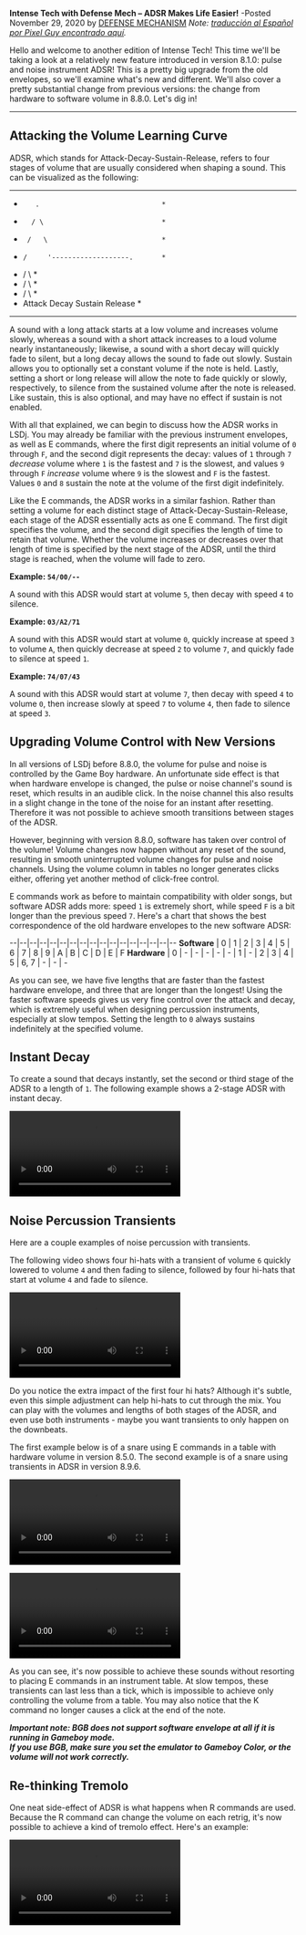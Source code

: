 **Intense Tech with Defense Mech – ADSR Makes Life Easier!**
-Posted November 29, 2020 by [DEFENSE MECHANISM](https://defensemech.com) *Note: [traducción al 
Español por Pixel Guy encontrado aquí](../es/18-el-adsr-hace-la-vida-mas-facil.md.html).*

Hello and welcome to another edition of Intense Tech! This time we'll be taking a look at a 
relatively new feature introduced in version 8.1.0: pulse and noise instrument ADSR! This is a 
pretty big upgrade from the old envelopes, so we'll examine what's new and different. We'll also 
cover a pretty substantial change from previous versions: the change from hardware to software 
volume in 8.8.0. Let's dig in!

--------------------------------------------------------------------
Attacking the Volume Learning Curve
--------------------------------------------------------------------
ADSR, which stands for Attack-Decay-Sustain-Release, refers to four stages of volume that are 
usually considered when shaping a sound. This can be visualized as the following:

*****************************************
*        .                              *
*       / \                             *
*      /   \                            *
*     /     '-------------------.       *
*    /                           \      *
*   /                             \     *
*  /                               \    *
* Attack  Decay   Sustain       Release *
*****************************************

A sound with a long attack starts at a low volume and increases volume slowly, whereas a sound with 
a short attack increases to a loud volume nearly instantaneously; likewise, a sound with a short 
decay will quickly fade to silent, but a long decay allows the sound to fade out slowly. Sustain 
allows you to optionally set a constant volume if the note is held. Lastly, setting a short or long 
release will allow the note to fade quickly or slowly, respectively, to silence from the sustained 
volume after the note is released. Like sustain, this is also optional, and may have no effect if 
sustain is not enabled.

With all that explained, we can begin to discuss how the ADSR works in LSDj. You may already be 
familiar with the previous instrument envelopes, as well as E commands, where the first digit 
represents an initial volume of `0` through `F`, and the second digit represents the decay: values 
of `1` through `7` *decrease* volume where `1` is the fastest and `7` is the slowest, and values `9` 
through `F` *increase* volume where `9` is the slowest and `F` is the fastest. Values `0` and `8` 
sustain the note at the volume of the first digit indefinitely.

Like the E commands, the ADSR works in a similar fashion. Rather than setting a volume for each 
distinct stage of Attack-Decay-Sustain-Release, each stage of the ADSR essentially acts as one E 
command. The first digit specifies the volume, and the second digit specifies the length of time to 
retain that volume. Whether the volume increases or decreases over that length of time is specified 
by the next stage of the ADSR, until the third stage is reached, when the volume will fade to zero.

**Example: `54/00/--`**

A sound with this ADSR would start at volume `5`, then decay with speed `4` to silence.

**Example: `03/A2/71`**

A sound with this ADSR would start at volume `0`, quickly increase at speed `3` to volume `A`, then 
quickly decrease at speed `2` to volume `7`, and quickly fade to silence at speed `1`.

**Example: `74/07/43`**

A sound with this ADSR would start at volume `7`, then decay with speed `4` to volume `0`, then 
increase slowly at speed `7` to volume `4`, then fade to silence at speed `3`.

Upgrading Volume Control with New Versions
------------------------------------------

In all versions of LSDj before 8.8.0, the volume for pulse and noise is controlled by the Game Boy 
hardware. An unfortunate side effect is that when hardware envelope is changed, the pulse or noise 
channel's sound is reset, which results in an audible click. In the noise channel this also results 
in a slight change in the tone of the noise for an instant after resetting. Therefore it was not 
possible to achieve smooth transitions between stages of the ADSR.

However, beginning with version 8.8.0, software has taken over control of the volume! Volume changes 
now happen without any reset of the sound, resulting in smooth uninterrupted volume changes for 
pulse and noise channels. Using the volume column in tables no longer generates clicks either, 
offering yet another method of click-free control.

E commands work as before to maintain compatibility with older songs, but software ADSR adds more: 
speed `1` is extremely short, while speed `F` is a bit longer than the previous speed `7`.  Here's a 
chart that shows the best correspondence of the old hardware envelopes to the new software ADSR:

<style>
th { display: none;}
</style>
--|--|--|--|--|--|--|--|--|--|--|--|--|--|--|--|--
**Software** | 0 | 1 | 2 | 3 | 4 | 5 | 6 | 7 | 8 | 9 | A | B | C | D | E | F
**Hardware** | 0 | - | - | - | - | - | 1 | - | 2 | 3 | 4 | 5 | 6, 7 | - | - | -

As you can see, we have five lengths that are faster than the fastest hardware envelope, and three 
that are longer than the longest! Using the faster software speeds gives us very fine control over 
the attack and decay, which is extremely useful when designing percussion instruments, especially at 
slow tempos. Setting the length to `0` always sustains indefinitely at the specified volume.

Instant Decay
----------------------

To create a sound that decays instantly, set the second or third stage of the ADSR to a length of 
`1`. The following example shows a 2-stage ADSR with instant decay.

![Instant decay](../media/adsrinst.mp4)

Noise Percussion Transients
---------------------------

Here are a couple examples of noise percussion with transients.

The following video shows four hi-hats with a transient of volume `6` quickly lowered to volume `4` 
and then fading to silence, followed by four hi-hats that start at volume `4` and fade to silence.

![ADSR Hi-hat](../media/adsrchh.mp4)

Do you notice the extra impact of the first four hi hats? Although it's subtle, even this simple 
adjustment can help hi-hats to cut through the mix. You can play with the volumes and lengths of 
both stages of the ADSR, and even use both instruments - maybe you want transients to only happen on 
the downbeats.

The first example below is of a snare using E commands in a table with hardware volume in version 
8.5.0.  The second example is of a snare using transients in ADSR in version 8.9.6.

![Snare with transients in v8.5.0](../media/esnare.mp4)

![Snare with ADSR in v8.9.6](../media/adsrsnare.mp4)

As you can see, it's now possible to achieve these sounds without resorting to placing E commands in 
an instrument table. At slow tempos, these transients can last less than a tick, which is impossible 
to achieve only controlling the volume from a table. You may also notice that the K command no 
longer causes a click at the end of the note.

***Important note: BGB does not support software envelope at all if it is running in Gameboy mode.  
If you use BGB, make sure you set the emulator to Gameboy Color, or the volume will not work 
correctly.***

Re-thinking Tremolo
-------------------

One neat side-effect of ADSR is what happens when R commands are used. Because the R command can 
change the volume on each retrig, it's now possible to achieve a kind of tremolo effect. Here's an 
example:

![Tremolo with ADSR and R command](../media/tremolo.mp4)
